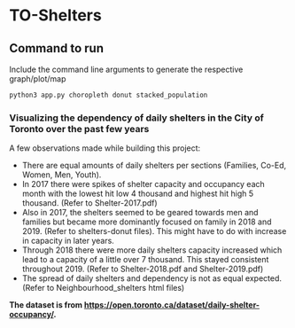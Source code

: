 # TO-Shelters
## Command to run
Include the command line arguments to generate the respective graph/plot/map
```sh
python3 app.py choropleth donut stacked_population
```
### Visualizing the dependency of daily shelters in the City of Toronto over the past few years
A few observations made while building this project:
- There are equal amounts of daily shelters per sections (Families, Co-Ed, Women, Men, Youth).
- In 2017 there were spikes of shelter capacity and occupancy each month with the lowest hit low 4 thousand and highest hit high 5 thousand. (Refer to Shelter-2017.pdf)
- Also in 2017, the shelters seemed to be geared towards men and families but became more dominantly focused on family in 2018 and 2019. (Refer to shelters-donut files). This might have to do with increase in capacity in later years.
- Through 2018 there were more daily shelters capacity increased which lead to a capacity of a little over 7 thousand. This stayed consistent throughout 2019. (Refer to Shelter-2018.pdf and Shelter-2019.pdf)
- The spread of daily shelters and dependency is not as equal expected.(Refer to Neighbourhood_shelters html files)

**The dataset is from https://open.toronto.ca/dataset/daily-shelter-occupancy/.**

